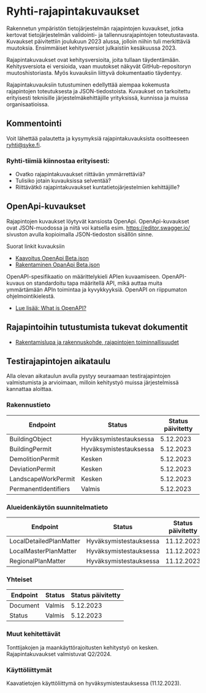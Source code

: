# Ryhti-rajapintakuvaukset
Rakennetun ympäristön tietojärjestelmän rajapintojen kuvaukset, jotka kertovat tietojärjestelmän validointi- ja tallennusrajapintojen toteutustavasta. Kuvaukset päivitettiin joulukuun 2023 alussa, jolloin niihin tuli merkittäviä muutoksia. Ensimmäiset kehitysversiot julkaistiin kesäkuussa 2023.

Rajapintakuvaukset ovat kehitysversioita, joita tullaan täydentämään. Kehitysversiota ei versioida, vaan muutokset näkyvät GitHub-repositoryn muutoshistoriasta. Myös kuvauksiin liittyvä dokumentaatio täydentyy. 

Rajapintakuvauksiin tutustuminen edellyttää aiempaa kokemusta rajapintojen toteutuksesta ja JSON-tiedostoista. Kuvaukset on tarkoitettu erityisesti teknisille järjestelmäkehittäjille yrityksissä, kunnissa ja muissa organisaatioissa.

## Kommentointi
Voit lähettää palautetta ja kysymyksiä rajapintakuvauksista osoitteeseen ryhti@syke.fi.
 
### Ryhti-tiimiä kiinnostaa erityisesti:
* Ovatko rajapintakuvaukset riittävän ymmärrettäviä?
* Tulisiko jotain kuvauksissa selventää?
* Riittävätkö rajapintakuvaukset kuntatietojärjestelmien kehittäjille?

## OpenApi-kuvaukset
Rajapintojen kuvaukset löytyvät kansiosta OpenApi. OpenApi-kuvaukset ovat JSON-muodossa ja niitä voi katsella esim. https://editor.swagger.io/ sivuston avulla kopioimalla JSON-tiedoston sisällön sinne.

Suorat linkit kuvauksiin
* [Kaavoitus OpenApi Beta.json](https://github.com/sykefi/Ryhti-rajapintakuvaukset/blob/Dev/OpenApi/Kaavoitus/Palveluv%C3%A4yl%C3%A4/Kaavoitus%20OpenApi%20Beta.json)
* [Rakentaminen OpanApi Beta.json](https://github.com/sykefi/Ryhti-rajapintakuvaukset/blob/Dev/OpenApi/Rakentaminen/Palveluv%C3%A4yl%C3%A4/Rakentaminen%20OpenApi%20Beta.json)

OpenAPI-spesifikaatio on määrittelykieli APIen kuvaamiseen. OpenAPI-kuvaus on standardoitu tapa määritellä API, mikä auttaa muita ymmärtämään APIn toimintaa ja kyvykkyyksiä. OpenAPI on riippumaton ohjelmointikielestä. 
* [Lue lisää: What is OpenAPI?](https://www.openapis.org/what-is-openapi)

## Rajapintoihin tutustumista tukevat dokumentit
* [Rakentamislupa ja rakennuskohde, rajapintojen toiminnallisuudet](https://ryhti.syke.fi/wp-content/uploads/sites/2/2023/12/Rakentamislupa-ja-rakennuskohde.pdf)

## Testirajapintojen aikataulu
Alla olevan aikataulun avulla pystyy seuraamaan testirajapintojen valmistumista ja arvioimaan, milloin kehitystyö muissa järjestelmissä kannattaa aloittaa.

### Rakennustieto
| Endpoint  | Status | Status päivitetty |
| ------------- | ------------- | ------------- |
| BuildingObject | Hyväksymistestauksessa | 5.12.2023 |
| BuildingPermit | Hyväksymistestauksessa | 5.12.2023 |
| DemolitionPermit | Kesken | 5.12.2023 |
| DeviationPermit | Kesken | 5.12.2023 |
| LandscapeWorkPermit | Kesken | 5.12.2023 |
| PermanentIdentifiers | Valmis | 5.12.2023 |

### Alueidenkäytön suunnitelmatieto
| Endpoint  | Status | Status päivitetty |
| ------------- | ------------- | ------------- |
| LocalDetailedPlanMatter | Hyväksymistestauksessa | 11.12.2023 |
| LocalMasterPlanMatter | Hyväksymistestauksessa | 11.12.2023 |
| RegionalPlanMatter | Hyväksymistestauksessa | 11.12.2023 |

### Yhteiset
| Endpoint  | Status | Status päivitetty |
| ------------- | ------------- | ------------- |
| Document | Valmis | 5.12.2023 |
| Status | Valmis | 5.12.2023 |

### Muut kehitettävät
Tonttijakojen ja maankäyttörajoitusten kehitystyö on kesken. Rajapintakuvaukset valmistuvat Q2/2024. 

### Käyttöliittymät
Kaavatietojen käyttöliittymä on hyväksymistestauksessa (11.12.2023).
